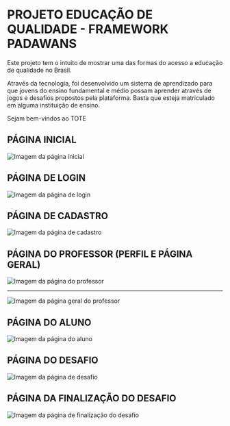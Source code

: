 <h1> PROJETO EDUCAÇÃO DE QUALIDADE - FRAMEWORK PADAWANS </h1>


<p> Este projeto tem o intuito de mostrar uma das formas do acesso a educação de qualidade no Brasil.</p>
<p> Através da tecnologia, foi desenvolvido um sistema de aprendizado para que jovens do ensino fundamental e médio possam aprender através de jogos e
desafios propostos pela plataforma. Basta que esteja matriculado em alguma instituição de ensino.</p>
<p>Sejam bem-vindos ao TOTE</p>


## PÁGINA INICIAL

<img src="https://i.imgur.com/Fj8PzIF.png" alt="Imagem da página inicial">


## PÁGINA DE LOGIN

<img src="https://i.imgur.com/gktOyRw.png" alt="Imagem da página de login">

## PÁGINA DE CADASTRO

<img src="https://i.imgur.com/yZP4CQF.png" alt="Imagem da página de cadastro">

## PÁGINA DO PROFESSOR (PERFIL E PÁGINA GERAL)

<img src="https://i.imgur.com/b7xMPkF.png" alt="Imagem da página do professor">
<hr>
<img src="https://i.imgur.com/uFVk2Ki.png" alt="Imagem da página geral do professor">

## PÁGINA DO ALUNO

<img src="https://i.imgur.com/j7G0iJo.png" alt="Imagem da página do aluno">

## PÁGINA DO DESAFIO

<img src="https://i.imgur.com/1w5cB9K.png" alt="Imagem da página de desafio">

## PÁGINA DA FINALIZAÇÃO DO DESAFIO

<img src="https://i.imgur.com/oL81xaJ.png" alt="Imagem da página de finalização do desafio">
